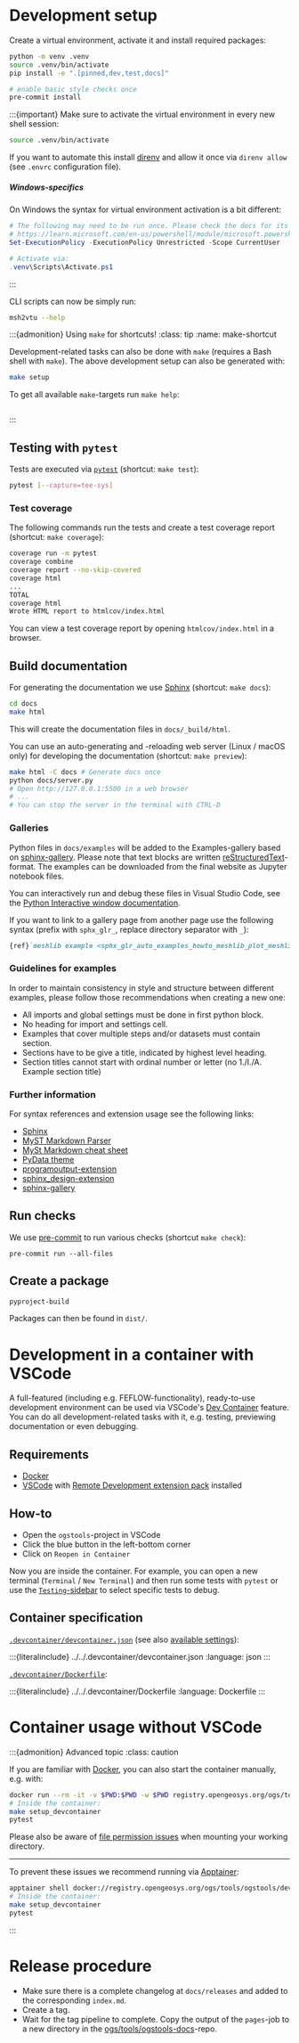 # Development setup

Create a virtual environment, activate it and install required packages:

```bash
python -m venv .venv
source .venv/bin/activate
pip install -e ".[pinned,dev,test,docs]"

# enable basic style checks once
pre-commit install
```

:::{important}
Make sure to activate the virtual environment in every new shell session:

```bash
source .venv/bin/activate
```

If you want to automate this install [direnv](https://direnv.net) and allow it once via `direnv allow` (see `.envrc` configuration file).

<h5><i class="fa-brands fa-windows"></i> Windows-specifics</h5>

On Windows the syntax for virtual environment activation is a bit different:

```powershell
# The following may need to be run once. Please check the docs for its consequences:
# https://learn.microsoft.com/en-us/powershell/module/microsoft.powershell.core/about/about_execution_policiess
Set-ExecutionPolicy -ExecutionPolicy Unrestricted -Scope CurrentUser

# Activate via:
.venv\Scripts\Activate.ps1
```

:::

CLI scripts can now be simply run:

```bash
msh2vtu --help
```

:::{admonition} Using `make` for shortcuts!
:class: tip
:name: make-shortcut

Development-related tasks can also be done with `make` (requires a Bash shell with `make`). The above development setup can also be generated with:

```bash
make setup
```

To get all available `make`-targets run `make help`:

```{program-output} make --no-print-directory -C .. help
```

:::

## Testing with `pytest`

Tests are executed via [`pytest`](https://docs.pytest.org) (shortcut: `make test`):

```bash
pytest [--capture=tee-sys]
```

### Test coverage

The following commands run the tests and create a test coverage report (shortcut: `make coverage`):

```bash
coverage run -m pytest
coverage combine
coverage report --no-skip-covered
coverage html
...
TOTAL                                                                  1698    292    83%
coverage html
Wrote HTML report to htmlcov/index.html
```

You can view a test coverage report by opening `htmlcov/index.html` in a browser.

## Build documentation

For generating the documentation we use [Sphinx](https://www.sphinx-doc.org/en/master/?cmdf=sphinx) (shortcut: `make docs`):

```bash
cd docs
make html
```

This will create the documentation files in `docs/_build/html`.

You can use an auto-generating and -reloading web server (Linux / macOS only) for developing the documentation (shortcut: `make preview`):

```bash
make html -C docs # Generate docs once
python docs/server.py
# Open http://127.0.0.1:5500 in a web browser
# ...
# You can stop the server in the terminal with CTRL-D
```

### Galleries

Python files in `docs/examples` will be added to the Examples-gallery based on [sphinx-gallery](https://sphinx-gallery.github.io/stable/index.html).
Please note that text blocks are written [reStructuredText](https://docutils.sourceforge.io/rst.html)-format.
The examples can be downloaded from the final website as Jupyter notebook files.

You can interactively run and debug these files in Visual Studio Code, see the [Python Interactive window documentation](https://code.visualstudio.com/docs/python/jupyter-support-py).

If you want to link to a gallery page from another page use the following syntax (prefix with `sphx_glr_`, replace directory separator with `_`):

```md
{ref}`meshlib example <sphx_glr_auto_examples_howto_meshlib_plot_meshlib_pyvista_input.py>`
```

### Guidelines for examples

In order to maintain consistency in style and structure between different
examples, please follow those recommendations when creating a new one:

- All imports and global settings must be done in first python block.
- No heading for import and settings cell.
- Examples that cover multiple steps and/or datasets must contain section.
- Sections have to be give a title, indicated by highest level heading.
- Section titles cannot start with ordinal number or letter (no 1./I./A. Example section title)

### Further information

For syntax references and extension usage see the following links:

- [Sphinx](https://www.sphinx-doc.org/en/master/)
- [MyST Markdown Parser](https://myst-parser.readthedocs.io/en/latest/)
- [MySt Markdown cheat sheet](https://jupyterbook.org/en/stable/reference/cheatsheet.html#math)
- [PyData theme](https://pydata-sphinx-theme.readthedocs.io/en/stable/index.html)
- [programoutput-extension](https://sphinxcontrib-programoutput.readthedocs.io/en/latest/#)
- [sphinx_design-extension](https://sphinx-design.readthedocs.io/en/furo-theme/index.html)
- [sphinx-gallery](https://sphinx-gallery.github.io/stable/index.html)

## Run checks

We use [pre-commit](https://pre-commit.com) to run various checks (shortcut `make check`):

```
pre-commit run --all-files
```

## Create a package

```bash
pyproject-build
```

Packages can then be found in `dist/`.

# Development in a container with VSCode

A full-featured (including e.g. FEFLOW-functionality), ready-to-use development environment can be used via VSCode's [Dev Container](https://code.visualstudio.com/docs/devcontainers/containers) feature. You can do all development-related tasks with it, e.g. testing, previewing documentation or even debugging.

## Requirements

- [Docker](https://www.docker.com)
- [VSCode](https://code.visualstudio.com/) with [Remote Development extension pack](https://code.visualstudio.com/docs/remote/remote-overview) installed

## How-to

- Open the `ogstools`-project in VSCode
- Click the blue button in the left-bottom corner
- Click on `Reopen in Container`

Now you are inside the container. For example, you can open a new terminal (`Terminal` / `New Terminal`) and then run some tests with `pytest` or use the [`Testing`-sidebar](https://code.visualstudio.com/docs/python/testing#_run-tests) to select specific tests to debug.

## Container specification

[`.devcontainer/devcontainer.json`](https://gitlab.opengeosys.org/ogs/tools/ogstools/-/tree/main/.devcontainer/devcontainer.json) (see also [available settings](https://containers.dev)):

:::{literalinclude} ../../.devcontainer/devcontainer.json
:language: json
:::

[`.devcontainer/Dockerfile`](https://gitlab.opengeosys.org/ogs/tools/ogstools/-/tree/main/.devcontainer/Dockerfile):

:::{literalinclude} ../../.devcontainer/Dockerfile
:language: Dockerfile
:::

# Container usage without VSCode

:::{admonition} Advanced topic
:class: caution

If you are familiar with [Docker](https://www.docker.com), you can also start the container manually, e.g. with:

```bash
docker run --rm -it -v $PWD:$PWD -w $PWD registry.opengeosys.org/ogs/tools/ogstools/devcontainer-3.10 /bin/bash
# Inside the container:
make setup_devcontainer
pytest
```

Please also be aware of [file permission issues](../user-guide/docker.md#running-with-docker) when mounting your working directory.

______________________________________________________________________

To prevent these issues we recommend running via [Apptainer](https://apptainer.org):

```bash
apptainer shell docker://registry.opengeosys.org/ogs/tools/ogstools/devcontainer-3.10
# Inside the container:
make setup_devcontainer
pytest
```

:::

# Release procedure

- Make sure there is a complete changelog at `docs/releases` and added to the corresponding `index.md`.
- Create a tag.
- Wait for the tag pipeline to complete. Copy the output of the `pages`-job to a new directory in the [ogs/tools/ogstools-docs](https://gitlab.opengeosys.org/ogs/tools/ogstools-docs)-repo.
